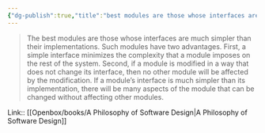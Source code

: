 ```yaml
---
{"dg-publish":true,"title":"best modules are those whose interfaces are much simpler than their implementations","tags":["quotes"],"date":"2023-05-10T09:23:53+04:00","modified_at":"2023-08-11T15:06:19+03:00","alias":"best modules are those whose interfaces are much simpler than their implementations","dg-path":"/quotes/202305100923.md","permalink":"/quotes/202305100923/","dgPassFrontmatter":true}
---
```



> The best modules are those whose interfaces are much simpler than their implementations. Such modules have two advantages. First, a simple interface minimizes the complexity that a module imposes on the rest of the system. Second, if a module is modified in a way that does not change its interface, then no other module will be affected by the modification. If a module’s interface is much simpler than its implementation, there will be many aspects of the module that can be changed without affecting other modules.

Link:: [[Openbox/books/A Philosophy of Software Design\|A Philosophy of Software Design]]

